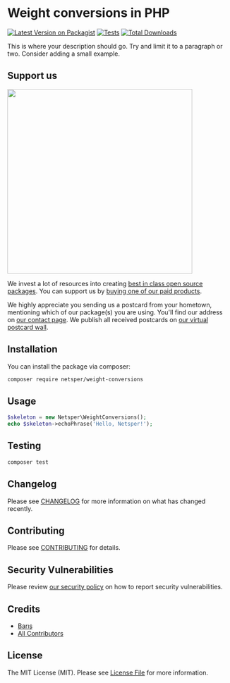 # Weight conversions in PHP

[![Latest Version on Packagist](https://img.shields.io/packagist/v/netsper/weight-conversions.svg?style=flat-square)](https://packagist.org/packages/netsper/weight-conversions)
[![Tests](https://img.shields.io/github/actions/workflow/status/netsper/weight-conversions/run-tests.yml?branch=main&label=tests&style=flat-square)](https://github.com/netsper/weight-conversions/actions/workflows/run-tests.yml)
[![Total Downloads](https://img.shields.io/packagist/dt/netsper/weight-conversions.svg?style=flat-square)](https://packagist.org/packages/netsper/weight-conversions)

This is where your description should go. Try and limit it to a paragraph or two. Consider adding a small example.

## Support us

[<img src="https://github-ads.s3.eu-central-1.amazonaws.com/weight-conversions.jpg?t=1" width="419px" />](https://spatie.be/github-ad-click/weight-conversions)

We invest a lot of resources into creating [best in class open source packages](https://spatie.be/open-source). You can support us by [buying one of our paid products](https://spatie.be/open-source/support-us).

We highly appreciate you sending us a postcard from your hometown, mentioning which of our package(s) you are using. You'll find our address on [our contact page](https://spatie.be/about-us). We publish all received postcards on [our virtual postcard wall](https://spatie.be/open-source/postcards).

## Installation

You can install the package via composer:

```bash
composer require netsper/weight-conversions
```

## Usage

```php
$skeleton = new Netsper\WeightConversions();
echo $skeleton->echoPhrase('Hello, Netsper!');
```

## Testing

```bash
composer test
```

## Changelog

Please see [CHANGELOG](CHANGELOG.md) for more information on what has changed recently.

## Contributing

Please see [CONTRIBUTING](https://github.com/spatie/.github/blob/main/CONTRIBUTING.md) for details.

## Security Vulnerabilities

Please review [our security policy](../../security/policy) on how to report security vulnerabilities.

## Credits

- [Barış](https://github.com/Netsper)
- [All Contributors](../../contributors)

## License

The MIT License (MIT). Please see [License File](LICENSE.md) for more information.

